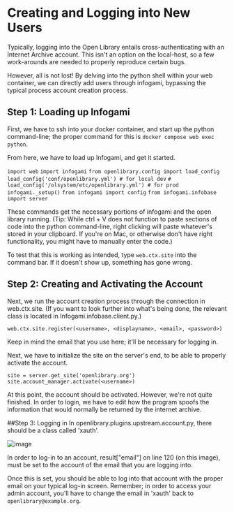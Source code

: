 # Creating and Logging into New Users

Typically, logging into the Open Library entails cross-authenticating with an Internet Archive account. This isn't an option on the local-host, so a few work-arounds are needed to properly reproduce certain bugs. 

However, all is not lost! By delving into the python shell within your web container, we can directly add users through infogami, bypassing the typical process account creation process. 

## Step 1: Loading up Infogami 
First, we have to ssh into your docker container, and start up the python command-line; the proper command for this is `docker compose web exec python`.

From here, we have to load up Infogami, and get it started. 

`import web`
`import infogami`
`from openlibrary.config import load_config`
`load_config('conf/openlibrary.yml') # for local dev`
`# load_config('/olsystem/etc/openlibrary.yml') # for prod`
`infogami._setup()`
`from infogami import config`
`from infogami.infobase import server`

These commands get the necessary portions of infogami and the open library running.  (Tip: While ctrl + V does not function to paste sections of code into the python command-line, right clicking will paste whatever's stored in your clipboard. If you're on Mac, or otherwise don't have right functionality, you might have to manually enter the code.)

To test that this is working as intended, type `web.ctx.site` into the command bar. If it doesn't show up, something has gone wrong. 

## Step 2: Creating and Activating the Account

Next, we run the account creation process through the connection in web.ctx.site. (If you want to look further into what's being done, the relevant class is located in Infogami.infobase.client.py.)

`web.ctx.site.register(<username>, <displayname>, <email>, <password>)`

Keep in mind the email that you use here; it'll be necessary for logging in. 

Next, we have to initialize the site on the server's end, to be able to properly activate the account.
 
`site = server.get_site('openlibrary.org')`
`site.account_manager.activate(<username>)`

At this point, the account should be activated. However, we're not quite finished. In order to login, we have to edit how the program spoofs the information that would normally be returned by the internet archive. 

##Step 3: Logging in
In openlibrary.plugins.upstream.account.py, there should be a class called 'xauth'. 

![image](https://github.com/internetarchive/openlibrary/assets/131627264/c716ca21-b125-4599-9993-c806ce903fdd)

In order to log-in to an account,  result["email"] on line 120 (on this image), must be set to the account of the email that you are logging into. 

Once this is set, you should be able to log into that account with the proper email on your typical log-in screen. Remember; in order to access your admin account, you'll have to change the email in 'xauth' back to `openlibrary@example.org`.